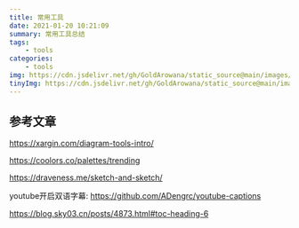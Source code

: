 ```yaml
---
title: 常用工具
date: 2021-01-20 10:21:09
summary: 常用工具总结
tags: 
    - tools
categories: 
    - tools
img: https://cdn.jsdelivr.net/gh/GoldArowana/static_source@main/images/cover/co99-m.jpg
tinyImg: https://cdn.jsdelivr.net/gh/GoldArowana/static_source@main/images/tiny/cover/co99.jpg
---
```


## 参考文章
https://xargin.com/diagram-tools-intro/

https://coolors.co/palettes/trending

https://draveness.me/sketch-and-sketch/

youtube开启双语字幕: https://github.com/ADengrc/youtube-captions

https://blog.sky03.cn/posts/4873.html#toc-heading-6